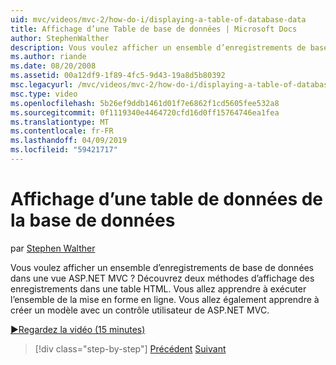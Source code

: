 ```yaml
---
uid: mvc/videos/mvc-2/how-do-i/displaying-a-table-of-database-data
title: Affichage d’une Table de base de données | Microsoft Docs
author: StephenWalther
description: Vous voulez afficher un ensemble d’enregistrements de base de données dans une vue ASP.NET MVC ? Découvrez deux méthodes d’affichage des enregistrements dans une table HTML. Vous allez apprendre à effectuer toutes les t...
ms.author: riande
ms.date: 08/20/2008
ms.assetid: 00a12df9-1f89-4fc5-9d43-19a8d5b80392
msc.legacyurl: /mvc/videos/mvc-2/how-do-i/displaying-a-table-of-database-data
msc.type: video
ms.openlocfilehash: 5b26ef9ddb1461d01f7e6862f1cd5605fee532a8
ms.sourcegitcommit: 0f1119340e4464720cfd16d0ff15764746ea1fea
ms.translationtype: MT
ms.contentlocale: fr-FR
ms.lasthandoff: 04/09/2019
ms.locfileid: "59421717"
---
```

# <a name="displaying-a-table-of-database-data"></a>Affichage d’une table de données de la base de données

par [Stephen Walther](https://github.com/StephenWalther)

Vous voulez afficher un ensemble d’enregistrements de base de données dans une vue ASP.NET MVC ? Découvrez deux méthodes d’affichage des enregistrements dans une table HTML. Vous allez apprendre à exécuter l’ensemble de la mise en forme en ligne. Vous allez également apprendre à créer un modèle avec un contrôle utilisateur de ASP.NET MVC.

[&#9654;Regardez la vidéo (15 minutes)](https://channel9.msdn.com/Blogs/ASP-NET-Site-Videos/displaying-a-table-of-database-data)

> [!div class="step-by-step"]
> [Précédent](creating-model-classes-with-linq-to-sql.md)
> [Suivant](what-is-aspnet-mvc-80-minute-technical-video-for-developers-building-nerddinner.md)
